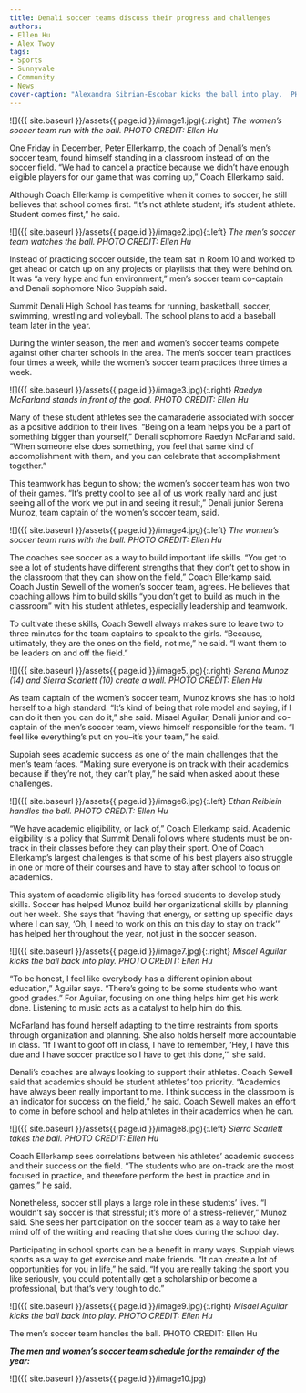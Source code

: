 ```yaml
---
title: Denali soccer teams discuss their progress and challenges
authors:
- Ellen Hu
- Alex Twoy
tags:
- Sports
- Sunnyvale
- Community
- News
cover-caption: "Alexandra Sibrian-Escobar kicks the ball into play.  PHOTO CREDIT: Ellen Hu"
---
```


![]({{ site.baseurl }}/assets{{ page.id }}/image1.jpg){:.right}
*The women’s soccer team run with the ball. PHOTO CREDIT: Ellen Hu*

One Friday in December, Peter Ellerkamp, the coach of Denali’s men’s soccer team, found himself standing in a classroom instead of on the soccer field. “We had to cancel a practice because we didn’t have enough eligible players for our game that was coming up,” Coach Ellerkamp said.

Although Coach Ellerkamp is competitive when it comes to soccer, he still believes that school comes first. “It’s not athlete student; it’s student athlete. Student comes first,” he said.

![]({{ site.baseurl }}/assets{{ page.id }}/image2.jpg){:.left}
*The men’s soccer team watches the ball. PHOTO CREDIT: Ellen Hu*

Instead of practicing soccer outside, the team sat in Room 10 and worked to get ahead or catch up on any projects or playlists that they were behind on. It was “a very hype and fun environment,” men’s soccer team co-captain and Denali sophomore Nico Suppiah said.

Summit Denali High School has teams for running, basketball, soccer, swimming, wrestling and volleyball. The school plans to add a baseball team later in the year.

During the winter season, the men and women’s soccer teams compete against other charter schools in the area. The men’s soccer team practices four times a week, while the women’s soccer team practices three times a week.

![]({{ site.baseurl }}/assets{{ page.id }}/image3.jpg){:.right}
*Raedyn McFarland stands in front of the goal.  PHOTO CREDIT: Ellen Hu*

Many of these student athletes see the camaraderie associated with soccer as a positive addition to their lives. “Being on a team helps you be a part of something bigger than yourself,” Denali sophomore Raedyn McFarland said. “When someone else does something, you feel that same kind of accomplishment with them, and you can celebrate that accomplishment together.”

This teamwork has begun to show; the women’s soccer team has won two of their games. “It’s pretty cool to see all of us work really hard and just seeing all of the work we put in and seeing it result,” Denali junior Serena Munoz, team captain of the women’s soccer team, said.

![]({{ site.baseurl }}/assets{{ page.id }}/image4.jpg){:.left}
*The women’s soccer team runs with the ball. PHOTO CREDIT: Ellen Hu*

The coaches see soccer as a way to build important life skills. “You get to see a lot of students have different strengths that they don’t get to show in the classroom that they can show on the field,” Coach Ellerkamp said. Coach Justin Sewell of the women’s soccer team, agrees. He believes that coaching allows him to build skills “you don’t get to build as much in the classroom” with his student athletes, especially leadership and teamwork.

To cultivate these skills, Coach Sewell always makes sure to leave two to three minutes for the team captains to speak to the girls. “Because, ultimately, they are the ones on the field, not me,” he said. “I want them to be leaders on and off the field.”

![]({{ site.baseurl }}/assets{{ page.id }}/image5.jpg){:.right}
*Serena Munoz (14) and Sierra Scarlett (10) create a wall.  PHOTO CREDIT: Ellen Hu*

As team captain of the women’s soccer team, Munoz knows she has to hold herself to a high standard. “It’s kind of being that role model and saying, if I can do it then you can do it,” she said. Misael Aguilar, Denali junior and co-captain of the men’s soccer team, views himself responsible for the team. “I feel like everything’s put on you–it’s your team,” he said.

Suppiah sees academic success as one of the main challenges that the men’s team faces. “Making sure everyone is on track with their academics because if they’re not, they can’t play,” he said when asked about these challenges.

![]({{ site.baseurl }}/assets{{ page.id }}/image6.jpg){:.left}
*Ethan Reiblein handles the ball.  PHOTO CREDIT: Ellen Hu*

“We have academic eligibility, or lack of,” Coach Ellerkamp said. Academic eligibility is a policy that Summit Denali follows where students must be on-track in their classes before they can play their sport. One of Coach Ellerkamp’s largest challenges is that some of his best players also struggle in one or more of their courses and have to stay after school to focus on academics.

This system of academic eligibility has forced students to develop study skills. Soccer has helped Munoz build her organizational skills by planning out her week. She says that “having that energy, or setting up specific days where I can say, ‘Oh, I need to work on this on this day to stay on track’” has helped her throughout the year, not just in the soccer season.

![]({{ site.baseurl }}/assets{{ page.id }}/image7.jpg){:.right}
*Misael Aguilar kicks the ball back into play.  PHOTO CREDIT: Ellen Hu*

“To be honest, I feel like everybody has a different opinion about education,” Aguilar says. “There’s going to be some students who want good grades.” For Aguilar, focusing on one thing helps him get his work done. Listening to music acts as a catalyst to help him do this.

McFarland has found herself adapting to the time restraints from sports through organization and planning. She also holds herself more accountable in class. “If I want to goof off in class, I have to remember, ‘Hey, I have this due and I have soccer practice so I have to get this done,’” she said.

Denali’s coaches are always looking to support their athletes. Coach Sewell said that academics should be student athletes’ top priority. “Academics have always been really important to me. I think success in the classroom is an indicator for success on the field,” he said. Coach Sewell makes an effort to come in before school and help athletes in their academics when he can.

![]({{ site.baseurl }}/assets{{ page.id }}/image8.jpg){:.left}
*Sierra Scarlett takes the ball.  PHOTO CREDIT: Ellen Hu*

Coach Ellerkamp sees correlations between his athletes’ academic success and their success on the field. “The students who are on-track are the most focused in practice, and therefore perform the best in practice and in games,” he said.

Nonetheless, soccer still plays a large role in these students’ lives. “I wouldn’t say soccer is that stressful; it’s more of a stress-reliever,” Munoz said. She sees her participation on the soccer team as a way to take her mind off of the writing and reading that she does during the school day.

Participating in school sports can be a benefit in many ways. Suppiah views sports as a way to get exercise and make friends. “It can create a lot of opportunities for you in life,” he said. “If you are really taking the sport you like seriously, you could potentially get a scholarship or become a professional, but that’s very tough to do.”

![]({{ site.baseurl }}/assets{{ page.id }}/image9.jpg){:.right}
*Misael Aguilar kicks the ball back into play.  PHOTO CREDIT: Ellen Hu*

The men’s soccer team handles the ball. PHOTO CREDIT: Ellen Hu

***The men and women’s soccer team schedule for the remainder of the year:***

![]({{ site.baseurl }}/assets{{ page.id }}/image10.jpg)